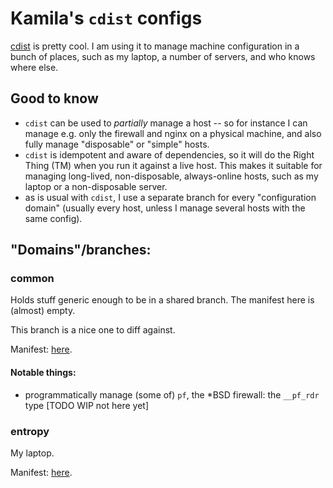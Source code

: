Kamila's `cdist` configs
======================

[cdist](www.nico.schottelius.org/software/cdist/) is pretty cool. I am using it to manage machine configuration in a bunch of places, such as my laptop, a number of servers, and who knows where else.

Good to know
------------

- `cdist` can be used to *partially* manage a host -- so for instance I can manage e.g. only the firewall and nginx on a physical machine, and also fully manage "disposable" or "simple" hosts.
- `cdist` is idempotent and aware of dependencies, so it will do the Right Thing (TM) when you run it against a live host. This makes it suitable for managing long-lived, non-disposable, always-online hosts, such as my laptop or a non-disposable server.
- as is usual with `cdist`, I use a separate branch for every "configuration domain" (usually every host, unless I manage several hosts with the same config).

"Domains"/branches:
-------------------

### common

Holds stuff generic enough to be in a shared branch. The manifest here is (almost) empty.

This branch is a nice one to diff against.

Manifest: [here](https://github.com/AnotherKamila/cdist/tree/common/cdist/conf/manifest).

#### Notable things:

- programmatically manage (some of) `pf`, the *BSD firewall: the `__pf_rdr` type [TODO WIP not here yet]

### entropy

My laptop.

Manifest: [here](https://github.com/AnotherKamila/cdist/tree/entropy/cdist/conf/manifest).
